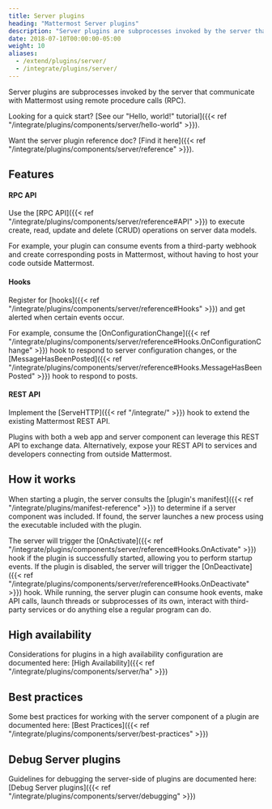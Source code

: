 ```yaml
---
title: Server plugins
heading: "Mattermost Server plugins"
description: "Server plugins are subprocesses invoked by the server that communicate with Mattermost using remote procedure calls (RPC)."
date: 2018-07-10T00:00:00-05:00
weight: 10
aliases:
  - /extend/plugins/server/
  - /integrate/plugins/server/
---
```


Server plugins are subprocesses invoked by the server that communicate with Mattermost using remote procedure calls (RPC).

Looking for a quick start? [See our "Hello, world!" tutorial]({{< ref "/integrate/plugins/components/server/hello-world" >}}).

Want the server plugin reference doc? [Find it here]({{< ref "/integrate/plugins/components/server/reference" >}}).

## Features

#### RPC API

Use the [RPC API]({{< ref "/integrate/plugins/components/server/reference#API" >}}) to execute create, read, update and delete (CRUD) operations on server data models.

For example, your plugin can consume events from a third-party webhook and create corresponding posts in Mattermost, without having to host your code outside Mattermost.

#### Hooks

Register for [hooks]({{< ref "/integrate/plugins/components/server/reference#Hooks" >}}) and get alerted when certain events occur.

For example, consume the [OnConfigurationChange]({{< ref "/integrate/plugins/components/server/reference#Hooks.OnConfigurationChange" >}}) hook to respond to server configuration changes, or the [MessageHasBeenPosted]({{< ref "/integrate/plugins/components/server/reference#Hooks.MessageHasBeenPosted" >}}) hook to respond to posts.

#### REST API

Implement the [ServeHTTP]({{< ref "/integrate/" >}}) hook to extend the existing Mattermost REST API.

Plugins with both a web app and server component can leverage this REST API to exchange data. Alternatively, expose your REST API to services and developers connecting from outside Mattermost.

## How it works

When starting a plugin, the server consults the [plugin's manifest]({{< ref "/integrate/plugins/manifest-reference" >}}) to determine if a server component was included. If found, the server launches a new process using the executable included with the plugin.

The server will trigger the [OnActivate]({{< ref "/integrate/plugins/components/server/reference#Hooks.OnActivate" >}}) hook if the plugin is successfully started, allowing you to perform startup events. If the plugin is disabled, the server will trigger the [OnDeactivate]({{< ref "/integrate/plugins/components/server/reference#Hooks.OnDeactivate" >}}) hook. While running, the server plugin can consume hook events, make API calls, launch threads or subprocesses of its own, interact with third-party services or do anything else a regular program can do.

## High availability

Considerations for plugins in a high availability configuration are documented here: [High Availability]({{< ref "/integrate/plugins/components/server/ha" >}})

## Best practices

Some best practices for working with the server component of a plugin are documented here: [Best Practices]({{< ref "/integrate/plugins/components/server/best-practices" >}})

## Debug Server plugins

Guidelines for debugging the server-side of plugins are documented here: [Debug Server plugins]({{< ref "/integrate/plugins/components/server/debugging" >}})

